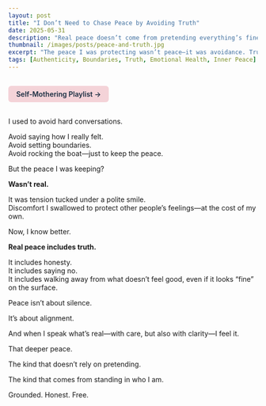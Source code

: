 ```yaml
---
layout: post
title: "I Don’t Need to Chase Peace by Avoiding Truth"
date: 2025-05-31
description: "Real peace doesn’t come from pretending everything’s fine—it comes from living aligned."
thumbnail: /images/posts/peace-and-truth.jpg
excerpt: "The peace I was protecting wasn’t peace—it was avoidance. True peace requires honesty, even when it’s uncomfortable."
tags: [Authenticity, Boundaries, Truth, Emotional Health, Inner Peace]
---
```


<a href="https://music.youtube.com/playlist?list=PLuO5E1rh5RqIzePJeOjdXo62gwnYJ748_&si=NvtF0mzI9Sx2IoPu&shuffle=1" 
   target="_blank" 
   class="back-button"
   style="display:inline-block; margin: 1rem auto; background-color: #F4D3D8; color: #1A2D41; padding: 0.5rem 1rem; border-radius: 6px; font-weight: 600; text-decoration: none;">
  Self‑Mothering Playlist →
</a>

I used to avoid hard conversations.

Avoid saying how I really felt.  
Avoid setting boundaries.  
Avoid rocking the boat—just to keep the peace.

But the peace I was keeping?

**Wasn’t real.**

It was tension tucked under a polite smile.  
Discomfort I swallowed to protect other people’s feelings—at the cost of my own.

Now, I know better.

**Real peace includes truth.**

It includes honesty.  
It includes saying no.  
It includes walking away from what doesn’t feel good, even if it looks “fine” on the surface.

Peace isn’t about silence.

It’s about alignment.

And when I speak what’s real—with care, but also with clarity—I feel it.

That deeper peace.

The kind that doesn’t rely on pretending.

The kind that comes from standing in who I am.

Grounded. Honest. Free.
